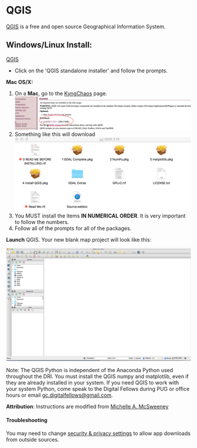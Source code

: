 # QGIS

[QGIS](http://www.qgis.org/en/site/) is a free and open source Geographical Information System. 



## Windows/Linux Install:

 [QGIS](http://www.qgis.org/en/site/)
* Click on the 'QGIS standalone installer' and follow the prompts. 

**Mac OS/X:**
1. On a **Mac**, go to the [KyngChaos](http://www.kyngchaos.com/software/qgis) page.
	![kingchaos](figs/qdown.png)
2. Something like this will download
	![download](figs/qgisdownload.png)
3. You MUST install the items **IN NUMERICAL ORDER**. It is very important to follow the numbers. 
4. Follow all of the prompts for all of the packages. 

**Launch** QGIS. Your new blank map project will look like this:

![blank](figs/01_OpenQGIS.png)

Note: The QGIS Python is independent of the Anaconda Python used throughout the DRI. You must install the QGIS numpy and matplotlib, even if they are already installed in your system. If you need QGIS to work with your system Python, come speak to the Digital Fellows during PUG or office hours or email gc.digitalfellows@gmail.com.

__Attribution__: Instructions are modified from [Michelle A. McSweeney](https://github.com/michellejm/Intro-QGIS-CUNY-FemSTEM/blob/master/Install-QGIS.md)

#### Troubleshooting

You may need to change [security & privacy settings](https://support.apple.com/en-us/HT202491) to allow app downloads from outside sources.